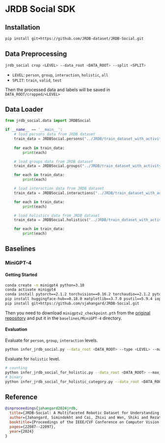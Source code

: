 # JRDB Social SDK

## Installation

```sh
pip install git+https://github.com/JRDB-dataset/JRDB-Social.git
```

## Data Preprocessing 

```sh
jrdb_social crop <LEVEL> --data_root <DATA_ROOT> --split <SPLIT>
```

- `LEVEL`: `person`, `group`, `interaction`, `holistic`, `all`
- `SPLIT`: `train`, `valid`, `test`

Then the processed data and labels will be saved in `DATA_ROOT/cropped/<LEVEL>`

## Data Loader

```python
from jrdb_social.data import JRDBSocial

if __name__ == '__main__':
    # load persons data from JRDB dataset
    train_data = JRDBSocial.persons("../JRDB/train_dataset_with_activity", "train")
    
    for each in train_data:
        print(each)

    # load groups data from JRDB dataset
    train_data = JRDBSocial.groups("../JRDB/train_dataset_with_activity", "train")

    for each in train_data:
        print(each)

    # load interaction data from JRDB dataset
    train_data = JRDBSocial.interactions("../JRDB/train_dataset_with_activity", "train")

    for each in train_data:
        print(each)

    # load holistics data from JRDB dataset
    train_data = JRDBSocial.holistics("../JRDB/train_dataset_with_activity", "train")

    for each in train_data:
        print(each)
```

## Baselines

### MiniGPT-4

#### Getting Started

```bash
conda create -n minigpt4 python=3.10
conda activate minigpt4
conda install pytorch==2.1.2 torchvision==0.16.2 torchaudio==2.1.2 pytorch-cuda=11.8 -c pytorch -c nvidia
pip install huggingface-hub==0.18.0 matplotlib==3.7.0 psutil==5.9.4 iopath pyyaml regex tokenizers==0.13.2 tqdm transformers==4.30.0 timm==0.6.13 webdataset==0.2.48 omegaconf==2.3.0 opencv-python==4.7.0.72 decord==0.6.0 peft==0.2.0 sentence-transformers gradio==3.47.1 accelerate==0.20.3 bitsandbytes wandb
pip install git+https://github.com/sjahangard/JRDB-Social.git
```

Then you need to download `minigptv2_checkpoint.pth` from the [original repository](https://github.com/Vision-CAIR/MiniGPT-4) and put it in the `baselines/MiniGPT-4` directory.

#### Evaluation

Evaluate for `person`, `group`, `interaction` levels.
```bash
python infer_jrdb_social.py --data_root <DATA_ROOT> --type <LEVEL> --max_trials <ENSEMBLE> --split <SPLIT> --llama_path <PATH/TO/llama-2-7b-chat-hf>
```

Evaluate for `holistic` level.
```bash
# counting
python infer_jrdb_social_for_holistic.py --data_root <DATA_ROOT> --max_trials <ENSEMBLE> --split <SPLIT> --llama_path <PATH/TO/llama-2-7b-chat-hf>
# binary
python infer_jrdb_social_for_holistic_category.py --data_root <DATA_ROOT> --max_trials <ENSEMBLE> --split <SPLIT> --llama_path <PATH/TO/llama-2-7b-chat-hf>
```

## Reference

```bibtex
@inproceedings{jahangard2024jrdb,
  title={JRDB-Social: A Multifaceted Robotic Dataset for Understanding of Context and Dynamics of Human Interactions Within Social Groups},
  author={Jahangard, Simindokht and Cai, Zhixi and Wen, Shiki and Rezatofighi, Hamid},
  booktitle={Proceedings of the IEEE/CVF Conference on Computer Vision and Pattern Recognition},
  pages={22087--22097},
  year={2024}
}
```
